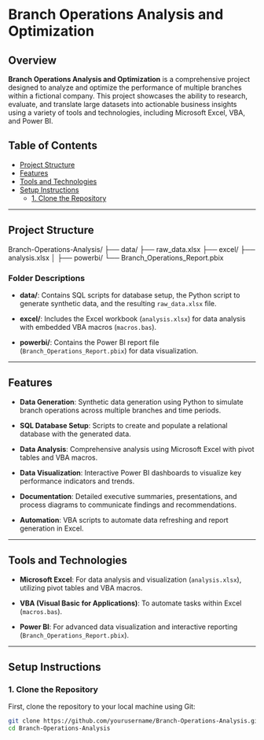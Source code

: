 # Branch Operations Analysis and Optimization

## Overview

**Branch Operations Analysis and Optimization** is a comprehensive project designed to analyze and optimize the performance of multiple branches within a fictional company. This project showcases the ability to research, evaluate, and translate large datasets into actionable business insights using a variety of tools and technologies, including Microsoft Excel, VBA, and Power BI.

## Table of Contents

- [Project Structure](#project-structure)
- [Features](#features)
- [Tools and Technologies](#tools-and-technologies)
- [Setup Instructions](#setup-instructions)
  - [1. Clone the Repository](#1-clone-the-repository)
---

## Project Structure

Branch-Operations-Analysis/ 
├── data/
      ├── raw_data.xlsx 
├── excel/
      ├── analysis.xlsx │ 
├── powerbi/
      └── Branch_Operations_Report.pbix


### Folder Descriptions

- **data/**: Contains SQL scripts for database setup, the Python script to generate synthetic data, and the resulting `raw_data.xlsx` file.
    
- **excel/**: Includes the Excel workbook (`analysis.xlsx`) for data analysis with embedded VBA macros (`macros.bas`).
  
- **powerbi/**: Contains the Power BI report file (`Branch_Operations_Report.pbix`) for data visualization.
---

## Features

- **Data Generation**: Synthetic data generation using Python to simulate branch operations across multiple branches and time periods.
  
- **SQL Database Setup**: Scripts to create and populate a relational database with the generated data.
  
- **Data Analysis**: Comprehensive analysis using Microsoft Excel with pivot tables and VBA macros.
  
- **Data Visualization**: Interactive Power BI dashboards to visualize key performance indicators and trends.
  
- **Documentation**: Detailed executive summaries, presentations, and process diagrams to communicate findings and recommendations.
  
- **Automation**: VBA scripts to automate data refreshing and report generation in Excel.

---

## Tools and Technologies
  
- **Microsoft Excel**: For data analysis and visualization (`analysis.xlsx`), utilizing pivot tables and VBA macros.
  
- **VBA (Visual Basic for Applications)**: To automate tasks within Excel (`macros.bas`).
  
- **Power BI**: For advanced data visualization and interactive reporting (`Branch_Operations_Report.pbix`).
  
---

## Setup Instructions

### 1. Clone the Repository

First, clone the repository to your local machine using Git:

```bash
git clone https://github.com/yourusername/Branch-Operations-Analysis.git
cd Branch-Operations-Analysis
